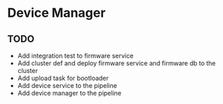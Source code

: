 # Device Manager

## TODO

* Add integration test to firmware service
* Add cluster def and deploy firmware service and firmware db to the cluster
* Add upload task for bootloader
* Add device service to the pipeline
* Add device manager to the pipeline
